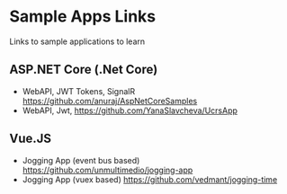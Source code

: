 # Sample Apps Links
Links to sample applications to learn

## ASP.NET Core (.Net Core)

* WebAPI, JWT Tokens, SignalR https://github.com/anuraj/AspNetCoreSamples
* WebAPI, Jwt,  https://github.com/YanaSlavcheva/UcrsApp

## Vue.JS

* Jogging App (event bus based)  https://github.com/unmultimedio/jogging-app
* Jogging App (vuex based) https://github.com/vedmant/jogging-time

